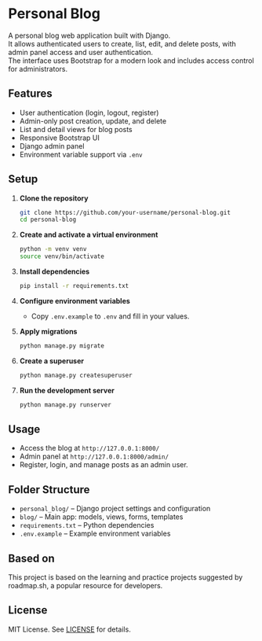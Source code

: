 # Personal Blog

A personal blog web application built with Django.  
It allows authenticated users to create, list, edit, and delete posts, with admin panel access and user authentication.  
The interface uses Bootstrap for a modern look and includes access control for administrators.

## Features

- User authentication (login, logout, register)
- Admin-only post creation, update, and delete
- List and detail views for blog posts
- Responsive Bootstrap UI
- Django admin panel
- Environment variable support via `.env`

## Setup

1. **Clone the repository**
   ```bash
   git clone https://github.com/your-username/personal-blog.git
   cd personal-blog
   ```

2. **Create and activate a virtual environment**
   ```bash
   python -m venv venv
   source venv/bin/activate
   ```

3. **Install dependencies**
   ```bash
   pip install -r requirements.txt
   ```

4. **Configure environment variables**
   - Copy `.env.example` to `.env` and fill in your values.

5. **Apply migrations**
   ```bash
   python manage.py migrate
   ```

6. **Create a superuser**
   ```bash
   python manage.py createsuperuser
   ```

7. **Run the development server**
   ```bash
   python manage.py runserver
   ```

## Usage

- Access the blog at `http://127.0.0.1:8000/`
- Admin panel at `http://127.0.0.1:8000/admin/`
- Register, login, and manage posts as an admin user.

## Folder Structure

- `personal_blog/` – Django project settings and configuration
- `blog/` – Main app: models, views, forms, templates
- `requirements.txt` – Python dependencies
- `.env.example` – Example environment variables

## Based on

This project is based on the learning and practice projects suggested by roadmap.sh, a popular resource for developers.

## License

MIT License. See [LICENSE](LICENSE) for details.